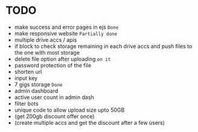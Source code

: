 # TODO

- make success and error pages in ejs `Done`
- make responsive website `Partially done`
- multiple drive accs / apis
- if block to check storage remaining in each drive accs and push files to the one with most storage
- delete file option after uploading `on it`
- password protection of the file
- shorten url
- input key
- 7 gigs storage `Done`
- admin dashboard
- active user count in admin dash
- filter bots
- unique code to allow upload size upto 50GB
- (get 200gb discount offer once)
- (create multiple accs and get the discount after a few users)
